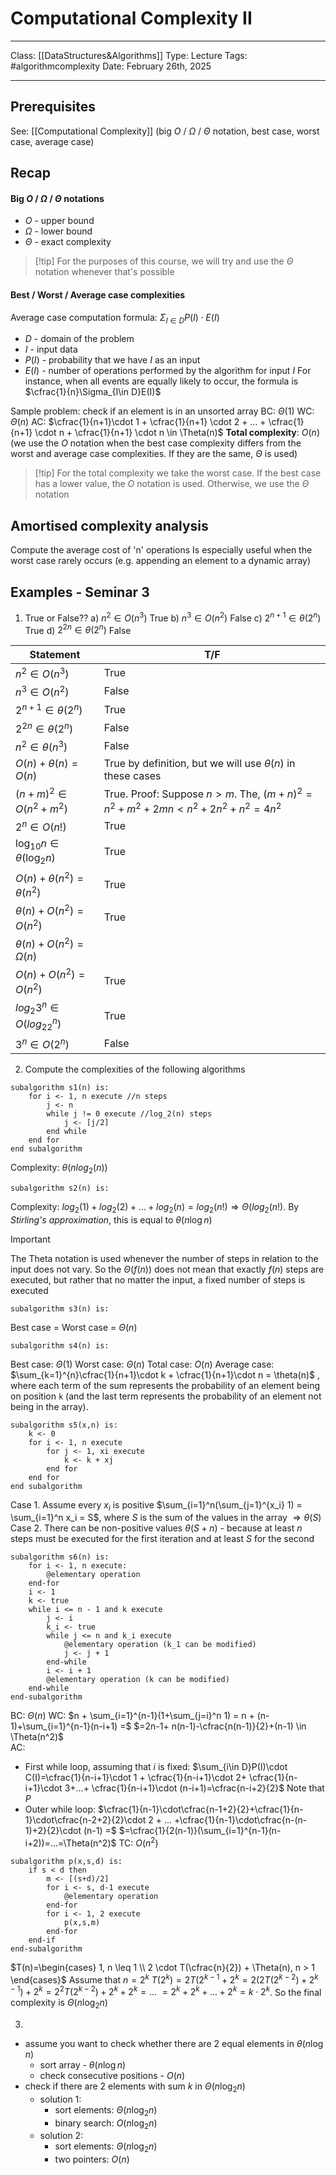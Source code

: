 # Computational Complexity II
___
Class: [[DataStructures&Algorithms]]
Type: Lecture 
Tags: #algorithmcomplexity
Date: February 26th, 2025
___
## Prerequisites 
See: [[Computational Complexity]] (big $O$ / $\Omega$ / $\Theta$ notation, best case, worst case, average case)
## Recap
#### Big $O$ / $\Omega$ / $\Theta$ notations
- $O$ - upper bound
- $\Omega$ - lower bound
- $\Theta$ - exact complexity

>[!tip] For the purposes of this course, we will try and use the $\Theta$ notation whenever that's possible

#### Best / Worst / Average case complexities

Average case computation formula: $\Sigma_{I \in D} P(I) \cdot E(I)$  
- $D$ - domain of the problem
- $I$ - input data 
- $P(I)$ - probability that we have $I$ as an input 
- $E(I)$ - number of operations performed by the algorithm for input $I$
For instance, when all events are equally likely to occur, the formula is $\cfrac{1}{n}\Sigma_{I\in D}E(I)$

Sample problem:  check if an element is in an unsorted array
BC: $\Theta(1)$
WC: $\Theta(n)$
AC: $\cfrac{1}{n+1}\cdot 1 + \cfrac{1}{n+1} \cdot 2 + ... + \cfrac{1}{n+1} \cdot n + \cfrac{1}{n+1} \cdot n \in \Theta(n)$
**Total complexity**: $O(n)$ (we use the $O$ notation when the best case complexity differs from the worst and average case complexities. If they are the same, $\Theta$ is used)

>[!tip] For the total complexity we take the worst case. If the best case has a lower value, the $O$ notation is used. Otherwise, we use the $\Theta$ notation

## Amortised complexity analysis
Compute the average cost of 'n' operations 
Is especially useful when the worst case rarely occurs (e.g. appending an element to a dynamic array)


## Examples - Seminar 3 
1. True or False??
a) $n^2 \in O(n^3)$ True
b) $n^3 \in O(n^2)$ False
c) $2^{n+1} \in \theta(2^n)$ True 
d) $2^{2n}\in \theta(2^n)$ False 

| Statement                       | T/F                                                                            |
| ------------------------------- | ------------------------------------------------------------------------------ |
| $n^2 \in O(n^3)$                | True                                                                           |
| $n^3 \in O(n^2)$                | False                                                                          |
| $2^{n+1} \in \theta(2^n)$       | True                                                                           |
| $2^{2n}\in \theta(2^n)$         | False                                                                          |
| $n^2\in \theta(n^3)$            | False                                                                          |
| $O(n)+\theta(n)=O(n)$           | True by definition, but we will use $\theta(n)$ in these cases                 |
| $(n+m)^2 \in O(n^2+m^2)$        | True. Proof: Suppose $n > m$. The, $(m+n)^2 = n^2+m^2+2mn < n^2+2n^2+n^2=4n^2$ |
| $2^n \in O(n!)$                 | True                                                                           |
| $\log_{10}n\in \theta(\log_2n)$ | True                                                                           |
| $O(n)+\theta(n^2)=\theta(n^2)$  | True                                                                           |
| $\theta(n)+O(n^2)= O(n^2)$      | True                                                                           |
| $\theta(n)+O(n^2)=\Omega(n)$    |                                                                                |
| $O(n)+O(n^2)=O(n^2)$            | True                                                                           |
| $log_2 3^n \in O(log_22^n)$     | True                                                                           |
| $3^n \in O(2^n)$                | False                                                                          |
2. Compute the complexities of the following algorithms
```
subalgorithm s1(n) is:
	for i <- 1, n execute //n steps
		j <- n 
		while j != 0 execute //log_2(n) steps
			j <- [j/2]
		end while
	end for 
end subalgorithm
```
Complexity: $\theta(nlog_2(n))$

```
subalgorithm s2(n) is:
```
Complexity: $log_2(1)+log_2(2)+...+log_2(n)=log_2(n!) \Rightarrow \Theta(log_2(n!)$. By *Stirling's approximation*, this is equal to $\theta(n \log n)$ 

>[!important] 
>The Theta notation is used whenever the number of steps in relation to the input does not vary. So the $\Theta(f(n))$ does not mean that exactly $f(n)$ steps are executed, but rather that no matter the input, a fixed number of steps is executed 

```
subalgorithm s3(n) is:
```
Best case = Worst case = $\Theta(n)$

```
subalgorithm s4(n) is:
```
Best case: $\Theta(1)$
Worst case: $\Theta(n)$
Total case: $O(n)$
Average case: $\sum_{k=1}^{n}\cfrac{1}{n+1}\cdot k + \cfrac{1}{n+1}\cdot n = \theta(n)$  , where each term of the sum represents the probability of an element being on position `k` (and the last term represents the probability of an element not being in the array). 

```
subalgorithm s5(x,n) is:
	k <- 0
	for i <- 1, n execute
		for j <- 1, xi execute
			k <- k + xj
		end for
	end for 
end subalgorithm

```
Case 1. Assume every $x_i$ is positive 
$\sum_{i=1}^n(\sum_{j=1}^{x_i} 1) = \sum_{i=1}^n x_i = S$, where $S$ is the sum of the values in the array $\Rightarrow \theta(S)$ 
Case 2. There can be non-positive values 
$\theta(S+n)$ - because at least $n$ steps must be executed for the first iteration and at least $S$ for the second

```
subalgorithm s6(n) is:
	for i <- 1, n execute:
		@elementary operation 
	end-for 
	i <- 1 
	k <- true 
	while i <= n - 1 and k execute
		j <- i
		k_i <- true 
		while j <= n and k_i execute
			@elementary operation (k_1 can be modified)
			j <- j + 1
		end-while
		i <- i + 1 
		@elementary operation (k can be modified)
	end-while
end-subalgorithm
```
BC: $\Theta(n)$
WC: $n + \sum_{i=1}^{n-1}(1+\sum_{j=i}^n 1) = n + (n-1)+\sum_{i=1}^{n-1}(n-i+1) =$ $=2n-1+ n(n-1)-\cfrac{n(n-1)}{2}+(n-1) \in \Theta(n^2)$      
AC: 
- First while loop, assuming that $i$ is fixed: $\sum_{i\in D}P(I)\cdot C(I)=\cfrac{1}{n-i+1}\cdot 1 + \cfrac{1}{n-i+1}\cdot 2+ \cfrac{1}{n-i+1}\cdot 3+...+ \cfrac{1}{n-i+1}\cdot (n-i+1)=\cfrac{n-i+2}{2}$ Note that $P$
- Outer while loop:
$\cfrac{1}{n-1}\cdot\cfrac{n-1+2}{2}+\cfrac{1}{n-1}\cdot\cfrac{n-2+2}{2}\cdot 2 + ... +\cfrac{1}{n-1}\cdot\cfrac{n-(n-1)+2}{2}\cdot (n-1) =$ $=\cfrac{1}{2(n-1)}(\sum_{i=1}^{n-1}(n-i+2))=...=\Theta(n^2)$
TC: $O(n^2)$ 

```
subalgorithm p(x,s,d) is:
	if s < d then
		m <- [(s+d)/2]
		for i <- s, d-1 execute
			@elementary operation 
		end-for 
		for i <- 1, 2 execute
			p(x,s,m)
		end-for
	end-if
end-subalgorithm
```

$T(n)=\begin{cases} 1, n \leq 1 \\ 2 \cdot T(\cfrac{n}{2}) + \Theta(n), n > 1 \end{cases}$
Assume that $n = 2^k$
$T(2^k)=2T(2^{k-1}+2^k=2(2T(2^{k-2})+2^{k-1})+2^k = 2^2T(2^{k-2})+2^k+2^k = ...$ $= 2^k + 2^k + ... + 2^k = k \cdot 2^k$. So the final complexity is $\Theta(n \log_2n)$  

3. 
- assume you want to check whether there are 2 equal elements in $\theta (n \log n)$
	- sort array - $\theta(n \log n)$
	- check consecutive positions  - $O(n)$
- check if there are 2 elements with sum $k$ in $\Theta(n \log_2 n)$
	- solution 1:
		- sort elements: $\Theta (n \log _2 n)$
		- binary search: $O(n \log _ 2 n)$
	- solution 2:
		-  sort elements: $\Theta (n \log _2 n)$
		- two pointers: $O(n)$